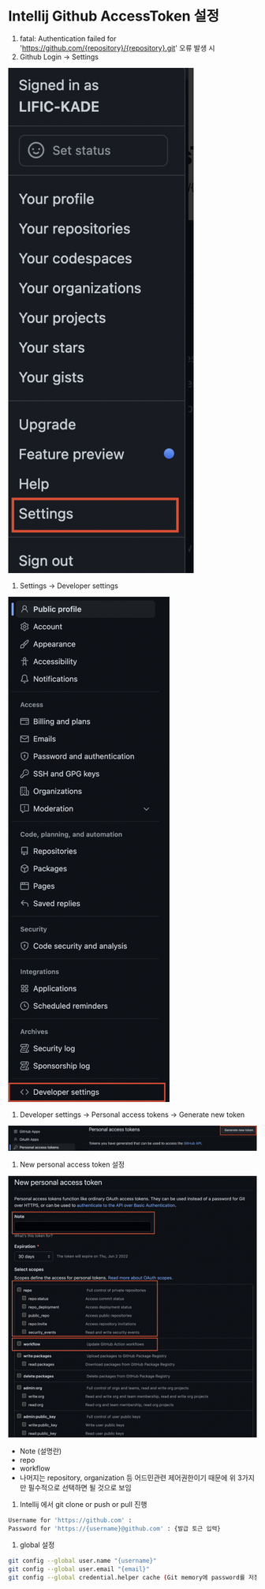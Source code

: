 # Intellij Github AccessToken 설정

1. fatal: Authentication failed for 'https://github.com/{repository}/{repository}.git' 오류 발생 시
2. Github Login → Settings

![Untitled](../image/GithubAccessToken.png)

1. Settings → Developer settings

![Untitled](../image/GithubAccessToken1.png)

1. Developer settings → Personal access tokens → Generate new token

![Untitled](../image/GithubAccessToken2.png)

1. New personal access token 설정

![Untitled](../image/GithubAccessToken3.png)

- Note (설명란)
- repo
- workflow
- 나머지는 repository, organization 등 어드민관련 제어권한이기 때문에 위 3가지만 필수적으로 선택하면 될 것으로 보임
1. Intellij 에서 git clone or push or pull 진행

```bash
Username for 'https://github.com' : 
Password for 'https://{username}@github.com' : {발급 토근 입력}
```

1. global 설정

```bash
git config --global user.name "{username}"
git config --global user.email "{email}"
git config --global credential.helper cache (Git memory에 password를 저장해두고 사용하기 위한 명령어)
```